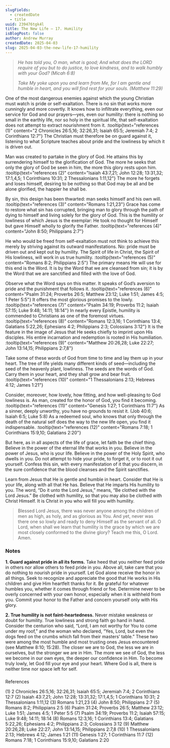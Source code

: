 ```yaml
---
slugFields:
  - createdDate
  - title
uuid: 239476tgk4l
title: The New Life – 17. Humility
isBlogPost: false
author: Andrew Murray
createdDate: 2025-04-03
slug: 2025-04-03-the-new-life-17-humility
---
```

> *He has told you, O man, what is good; And what does the LORD require of you but to do justice, to love kindness, and to walk humbly with your God? (Micah 6:8)*
>
> *Take My yoke upon you and learn from Me, for I am gentle and humble in heart, and you will find rest for your souls. (Matthew 11:29)*

One of the most dangerous enemies against which the young Christian must watch is pride or self-exaltation. There is no sin that works more cunningly and more covertly. It knows how to infiltrate everything, even our service for God and our prayers—yes, even our humility: there is nothing so small in the earthly life, nor so holy in the spiritual life, that self-exaltation does not attempt to extract nourishment from it. :tooltip{text="references (1)" content="2 Chronicles 26:5,16; 32:26,31; Isaiah 65:5; Jeremiah 7:4; 2 Corinthians 12:7"} The Christian must therefore be on guard against it, listening to what Scripture teaches about pride and the lowliness by which it is driven out.

Man was created to partake in the glory of God. He attains this by surrendering himself to the glorification of God. The more he seeks that only the glory of God be seen in him, the more this glory rests upon him. 
:tooltip{text="references (2)" content="Isaiah 43:7,21; John 12:28; 13:31,32; 17:1,4,5; 1 Corinthians 10:31; 2 Thessalonians 1:11,12"} The more he forgets and loses himself, desiring to be nothing so that God may be all and be alone glorified, the happier he shall be.

By sin, this design has been thwarted: man seeks himself and his own will. :tooltip{text="references (3)" content="Romans 1:21,23"} Grace has come to restore what sin has corrupted, bringing man to glory through the path of dying to himself and living solely for the glory of God. This is the humility or lowliness of which Jesus is the exemplar: He took no thought for Himself but gave Himself wholly to glorify the Father. :tooltip{text="references (4)" content="John 8:50; Philippians 2:7"} 

He who would be freed from self-exaltation must not think to achieve this merely by striving against its outward manifestations. No: pride must be driven out and kept out by humility. The Spirit of life in Christ, the Spirit of His lowliness, will work in us true humility. :tooltip{text="references (5)" content="Romans 8:2; Philippians 2:5"} The primary means He will use for this end is the Word. It is by the Word that we are cleansed from sin; it is by the Word that we are sanctified and filled with the love of God.

Observe what the Word says on this matter. It speaks of God’s aversion to pride and the punishment that follows it. :tooltip{text="references (6)" content="Psalm 31:24; Proverbs 26:5; Matthew 23:12; Luke 1:51; James 4:5; 1 Peter 5:5"} It offers the most glorious promises to the lowly. :tooltip{text="references (7)" content="Psalm 34:19; Proverbs 11:2; Isaiah 57:15; Luke 9:48; 14:11; 18:14"} In nearly every Epistle, humility is commended to Christians as one of the foremost virtues. :tooltip{text="references (8)" content="Romans 12:3,16; 1 Corinthians 13:4; Galatians 5:22,26; Ephesians 4:2; Philippians 2:3; Colossians 3:12"} It is the feature in the image of Jesus that He seeks chiefly to imprint upon His disciples. His entire incarnation and redemption is rooted in His humiliation. :tooltip{text="references (9)" content="Matthew 20:26,28; Luke 22:27; John 13:14,15; Philippians 2:7,8"} 

Take some of these words of God from time to time and lay them up in your heart. The tree of life yields many different kinds of seed—including the seed of the heavenly plant, lowliness. The seeds are the words of God. Carry them in your heart, and they shall grow and bear fruit. :tooltip{text="references (10)" content="1 Thessalonians 2:13; Hebrews 4:12; James 1:21"}

Consider, moreover, how lovely, how fitting, and how well-pleasing to God lowliness is. As man, created for the honor of God, you find it becoming. :tooltip{text="references (11)" content="Genesis 1:27; 1 Corinthians 11:7"} As a sinner, deeply unworthy, you have no grounds to resist it. (Job 40:6; Isaiah 6:5; Luke 5:8) As a redeemed soul, who knows that only through the death of the natural self does the way to the new life open, you find it indispensable. :tooltip{text="references (12)" content="Romans 7:18; 1 Corinthians 15:9,10; Galatians 2:20"}

But here, as in all aspects of the life of grace, let faith be the chief thing. Believe in the power of the eternal life that works in you. Believe in the power of Jesus, who is your life. Believe in the power of the Holy Spirit, who dwells in you. Do not attempt to hide your pride, to forget it, or to root it out yourself. Confess this sin, with every manifestation of it that you discern, in the sure confidence that the blood cleanses and the Spirit sanctifies.

Learn from Jesus that He is gentle and humble in heart. Consider that He is your life, along with all that He has. Believe that He imparts His humility to you. The word, “Do it unto the Lord Jesus,” means, “Be clothed with the Lord Jesus.” Be clothed with humility, so that you may also be clothed with Christ Himself. It is Christ in you who will fill you with humility.

> Blessed Lord Jesus, there was never anyone among the children of men as high, as holy, and as glorious as You. And yet, never was there one so lowly and ready to deny Himself as the servant of all. O Lord, when shall we learn that humility is the grace by which we are most closely conformed to the divine glory? Teach me this, O Lord. Amen.

### **Notes**

**1. Guard against pride in all its forms.** Take heed that you neither feed pride in others nor allow others to feed pride in you. Above all, take care that you do nothing to nourish pride in yourself. Let God alone receive the honor in all things. Seek to recognize and appreciate the good that He works in His children and give Him heartfelt thanks for it. Be grateful for whatever humbles you, whether it comes through friend or foe. Determine never to be overly concerned with your own honor, especially when it is withheld from you. Commit your honor to the Father and concern yourself only with His glory.

**2. True humility is not faint-heartedness.** Never mistake weakness or doubt for humility. True lowliness and strong faith go hand in hand. Consider the centurion who said, “Lord, I am not worthy for You to come under my roof,” and the woman who declared, “Yes, Lord, but even the dogs feed on the crumbs which fall from their masters’ table.” These two were among the most humble and most trusting ones Jesus encountered (see Matthew 8:10; 15:28). The closer we are to God, the less we are in ourselves, but the stronger we are in Him. The more we see of God, the less we become in our own eyes, the deeper our confidence in Him. To become truly lowly, let God fill your eye and your heart. Where God is all, there is neither time nor space left for self.

### 
References

(1) 2 Chronicles 26:5,16; 32:26,31; Isaiah 65:5; Jeremiah 7:4; 2 Corinthians 12:7
(2) Isaiah 43:7,21; John 12:28; 13:31,32; 17:1,4,5; 1 Corinthians 10:31; 2 Thessalonians 1:11,12
(3) Romans 1:21,23
(4) John 8:50; Philippians 2:7
(5) Romans 8:2; Philippians 2:5
(6) Psalm 31:24; Proverbs 26:5; Matthew 23:12; Luke 1:51; James 4:5; 1 Peter 5:5
(7) Psalm 34:19; Proverbs 11:2; Isaiah 57:15; Luke 9:48; 14:11; 18:14
(8) Romans 12:3,16; 1 Corinthians 13:4; Galatians 5:22,26; Ephesians 4:2; Philippians 2:3; Colossians 3:12
(9) Matthew 20:26,28; Luke 22:27; John 13:14,15; Philippians 2:7,8
(10) 1 Thessalonians 2:13; Hebrews 4:12; James 1:21
(11) Genesis 1:27; 1 Corinthians 11:7
(12) Romans 7:18; 1 Corinthians 15:9,10; Galatians 2:20
